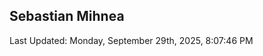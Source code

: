 <h2>Sebastian Mihnea</h2>

<!--RECENT_ACTIVITY:start-->
<!--RECENT_ACTIVITY:end-->
<!--RECENT_ACTIVITY:last_update-->
Last Updated: Monday, September 29th, 2025, 8:07:46 PM
<!--RECENT_ACTIVITY:last_update_end-->

<!---LOL-STATS-START-HERE--->
<!---LOL-STATS-END-HERE--->
